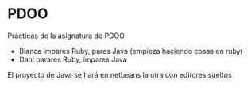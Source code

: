 # PDOO
Prácticas de la asignatura de PDOO


- Blanca impares Ruby, pares Java (empieza haciendo cosas en ruby)
- Dani parares Ruby, impares Java 


El proyecto de Java se hará en netbeans la otra con editores sueltos
